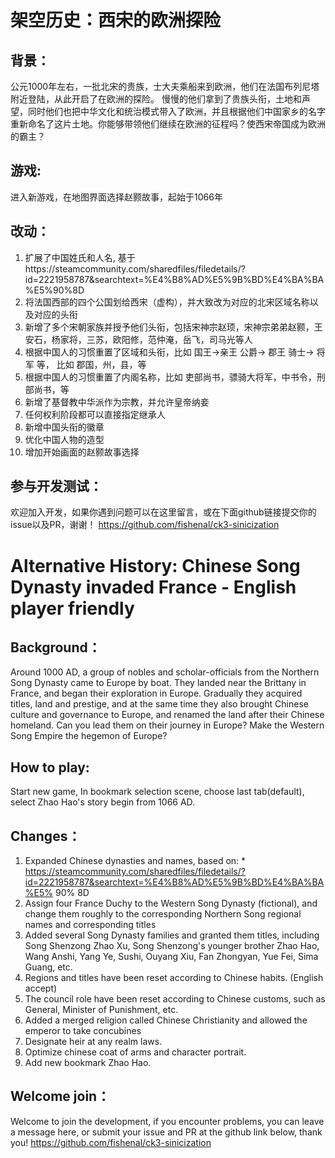 # 架空历史：西宋的欧洲探险

## 背景：
公元1000年左右，一批北宋的贵族，士大夫乘船来到欧洲，他们在法国布列尼塔附近登陆，从此开启了在欧洲的探险。
慢慢的他们拿到了贵族头衔，土地和声望，同时他们也把中华文化和统治模式带入了欧洲，并且根据他们中国家乡的名字重新命名了这片土地。你能够带领他们继续在欧洲的征程吗？使西宋帝国成为欧洲的霸主？

## 游戏:
进入新游戏，在地图界面选择赵颢故事，起始于1066年

## 改动：
1. 扩展了中国姓氏和人名, 基于https://steamcommunity.com/sharedfiles/filedetails/?id=2221958787&searchtext=%E4%B8%AD%E5%9B%BD%E4%BA%BA%E5%90%8D
2. 将法国西部的四个公国划给西宋（虚构），并大致改为对应的北宋区域名称以及对应的头衔
3. 新增了多个宋朝家族并授予他们头衔，包括宋神宗赵顼，宋神宗弟弟赵颢，王安石，杨家将，三苏，欧阳修，范仲淹，岳飞，司马光等人
4. 根据中国人的习惯重置了区域和头衔，比如 国王->亲王 公爵-> 郡王 骑士-> 将军 等， 比如 郡国，州，县，等
5. 根据中国人的习惯重置了内阁名称，比如 吏部尚书，骠骑大将军，中书令，刑部尚书，等
6. 新增了基督教中华派作为宗教，并允许皇帝纳妾
7. 任何权利阶段都可以直接指定继承人
8. 新增中国头衔的徽章
9. 优化中国人物的造型
10. 增加开始画面的赵颢故事选择

## 参与开发测试：
欢迎加入开发，如果你遇到问题可以在这里留言，或在下面github链接提交你的issue以及PR，谢谢！
https://github.com/fishenal/ck3-sinicization



# Alternative History: Chinese Song Dynasty invaded France - English player friendly

## Background：
Around 1000 AD, a group of nobles and scholar-officials from the Northern Song Dynasty came to Europe by boat. They landed near the Brittany in France, and began their exploration in Europe.
Gradually they acquired titles, land and prestige, and at the same time they also brought Chinese culture and governance to Europe, and renamed the land after their Chinese homeland. Can you lead them on their journey in Europe? Make the Western Song Empire the hegemon of Europe?

## How to play:
Start new game, In bookmark selection scene, choose last tab(default), select Zhao Hao's story begin from 1066 AD.

## Changes：
1. Expanded Chinese dynasties and names, based on: * https://steamcommunity.com/sharedfiles/filedetails/?id=2221958787&searchtext=%E4%B8%AD%E5%9B%BD%E4%BA%BA%E5% 90% 8D
2. Assign four France Duchy to the Western Song Dynasty (fictional), and change them roughly to the corresponding Northern Song regional names and corresponding titles
3. Added several Song Dynasty families and granted them titles, including Song Shenzong Zhao Xu, Song Shenzong's younger brother Zhao Hao, Wang Anshi, Yang Ye, Sushi, Ouyang Xiu, Fan Zhongyan, Yue Fei, Sima Guang, etc.
4. Regions and titles have been reset according to Chinese habits. (English accept)
5. The council role have been reset according to Chinese customs, such as General, Minister of Punishment, etc.
6. Added a merged religion called Chinese Christianity and allowed the emperor to take concubines
7. Designate heir at any realm laws.
8. Optimize chinese coat of arms and character portrait.
9. Add new bookmark Zhao Hao.

## Welcome join：
Welcome to join the development, if you encounter problems, you can leave a message here, or submit your issue and PR at the github link below, thank you!
https://github.com/fishenal/ck3-sinicization

